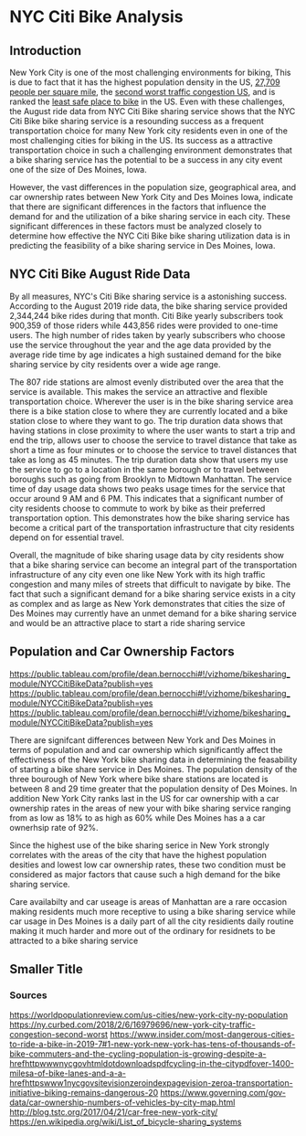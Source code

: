# NYC Citi Bike Analysis

## Introduction

New York City is one of the most challenging environments for biking, This is due to fact that it has the highest population density in the US, [27,709 people per square mile](https://worldpopulationreview.com/us-cities/new-york-city-ny-population), the [second worst traffic congestion US](https://ny.curbed.com/2018/2/6/16979696/new-york-city-traffic-congestion-second-worst), and is ranked the [least safe place to bike](https://www.insider.com/most-dangerous-cities-to-ride-a-bike-in-2019-7#1-new-york-new-york-has-tens-of-thousands-of-bike-commuters-and-the-cycling-population-is-growing-despite-a-hrefhttpwwwnycgovhtmldotdownloadspdfcycling-in-the-citypdfover-1400-milesa-of-bike-lanes-and-a-a-hrefhttpswww1nycgovsitevisionzeroindexpagevision-zeroa-transportation-) in the US. Even with these challenges, the August ride data from NYC Citi Bike sharing service shows that the NYC Citi Bike bike sharing service is a resounding success as a frequent transportation choice for many New York city residents even in one of the most challenging cities for biking in the US. Its success as a attractive transportation choice in such a challenging environment demonstrates that a bike sharing service has the potential to be a success in any city event one of the size of Des Moines, Iowa.


However, the vast differences in the population size, geographical area, and car ownership rates between New York City and Des Moines Iowa, indicate that there are significant differences in the factors that influence the demand for and the utilization of a bike sharing service in each city. These significant differences in these factors must be analyzed closely to determine how effective the NYC Citi Bike bike sharing utilization data is in predicting the feasibility of a bike sharing service in Des Moines, Iowa. 


## NYC Citi Bike August Ride Data

By all measures, NYC's Citi Bike sharing service is a astonishing success.  According to the August 2019 ride data, the bike sharing service provided 2,344,244 bike rides during that month. Citi Bike yearly subscribers took 900,359 of those riders while 443,856 rides were provided to one-time users. The high number of rides taken by yearly subscribers who choose use the service throughout the year and the age data provided by the average ride time by age indicates a high sustained demand for the bike sharing service by city residents over a wide age range.

The 807 ride stations are almost evenly distributed over the area that the service is available. This makes the service an attractive and flexible transportation choice. Wherever the user is in the bike sharing service area there is a bike station close to where they are currently located and a bike station close to where they want to go. The trip duration data shows that having stations in close proximity to where the user wants to start a trip and end the trip, allows user to choose the service to travel distance that take as short a time as four minutes or to choose the service to travel distances that take as long as 45 minutes. The trip duration data show that users my use the service to go to a location in the same borough or to travel between boroughs such as going from Brooklyn to Midtown Manhattan.
The service time of day usage data shows two peaks usage times for the service that occur around 9 AM and 6 PM. This indicates that a significant number of city residents choose to commute to work by bike as their preferred transportation option. This demonstrates how the bike sharing service has become a critical part of the transportation infrastructure that city residents depend on for essential travel.

Overall, the magnitude of bike sharing usage data by city residents show that a bike sharing service can become an integral part of the transportation infrastructure of any city even one like New York with its high traffic congestion and many miles of streets that difficult to navigate by bike. The fact that such a significant demand for a bike sharing service exists in a city as complex and as large as New York demonstrates that cities the size of Des Moines may currently have an unmet demand for a bike sharing service and would be an attractive place to start a ride sharing service


## Population and Car Ownership Factors


https://public.tableau.com/profile/dean.bernocchi#!/vizhome/bikesharing_module/NYCCitiBikeData?publish=yes
https://public.tableau.com/profile/dean.bernocchi#!/vizhome/bikesharing_module/NYCCitiBikeData?publish=yes
https://public.tableau.com/profile/dean.bernocchi#!/vizhome/bikesharing_module/NYCCitiBikeData?publish=yes


There are signifcant differences between New York and Des Moines in terms of population and and car ownership which significantly affect the effectivness of the New York bike sharing data in determining the feasability of starting a bike share service in Des Moines. The population density of the three bourough of New York where bike share stations are located is between 8 and 29 time greater that the population density of Des Moines. In addition New York City ranks last in the US for car ownership with a car ownership rates in the areas of new your with bike sharing service ranging from as low as 18% to as high as 60% while Des Moines has a a car ownerhsip rate of 92%.

Since the highest use of the bike sharing serice in New York strongly correlates with the areas of the city that have the highest population desities and lowest low car ownership rates, these two condition must be considered as major factors that cause such a high demand for the bike sharing service.   

Care availabilty and car useage is areas of Manhattan are a rare occasion making residents much more receptive to using a bike sharing service while car usage in Des Moines is a daily part of all the city residients daily routine making it much harder and more out of the ordinary for residnets to be attracted to a bike sharing service

## Smaller Title
### Sources 
https://worldpopulationreview.com/us-cities/new-york-city-ny-population
https://ny.curbed.com/2018/2/6/16979696/new-york-city-traffic-congestion-second-worst
https://www.insider.com/most-dangerous-cities-to-ride-a-bike-in-2019-7#1-new-york-new-york-has-tens-of-thousands-of-bike-commuters-and-the-cycling-population-is-growing-despite-a-hrefhttpwwwnycgovhtmldotdownloadspdfcycling-in-the-citypdfover-1400-milesa-of-bike-lanes-and-a-a-hrefhttpswww1nycgovsitevisionzeroindexpagevision-zeroa-transportation-initiative-biking-remains-dangerous-20
https://www.governing.com/gov-data/car-ownership-numbers-of-vehicles-by-city-map.html
http://blog.tstc.org/2017/04/21/car-free-new-york-city/
https://en.wikipedia.org/wiki/List_of_bicycle-sharing_systems

